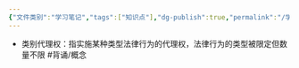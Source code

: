 ```yaml
---
{"文件类别":"学习笔记","tags":["知识点"],"dg-publish":true,"permalink":"/学习笔记/知识点/类别代理权/","dgPassFrontmatter":true}
---
```


- 类别代理权：指实施某种类型法律行为的代理权，法律行为的类型被限定但数量不限 #背诵/概念 